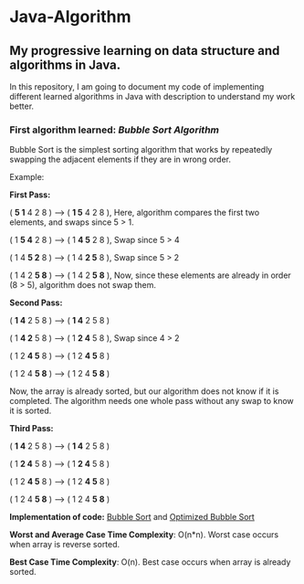 # Java-Algorithm
## My progressive learning on data structure and algorithms in Java.

In this repository, I am going to document my code of implementing different learned algorithms in Java with description to understand my work better.

### First algorithm learned: _Bubble Sort Algorithm_

Bubble Sort is the simplest sorting algorithm that works by repeatedly swapping the adjacent elements if they are in wrong order.

Example:

**First Pass:**

( **5 1** 4 2 8 ) –> ( **1 5** 4 2 8 ), Here, algorithm compares the first two elements, and swaps since 5 > 1.

( 1 **5 4** 2 8 ) –>  ( 1 **4 5** 2 8 ), Swap since 5 > 4

( 1 4 **5 2** 8 ) –>  ( 1 4 **2 5** 8 ), Swap since 5 > 2

( 1 4 2 **5 8** ) –> ( 1 4 2 **5 8** ), Now, since these elements are already in order (8 > 5), algorithm does not swap them.

**Second Pass:**

( **1 4** 2 5 8 ) –> ( **1 4** 2 5 8 )

( 1 **4 2** 5 8 ) –> ( 1 **2 4** 5 8 ), Swap since 4 > 2

( 1 2 **4 5** 8 ) –> ( 1 2 **4 5** 8 )

( 1 2 4 **5 8** ) –>  ( 1 2 4 **5 8** )

Now, the array is already sorted, but our algorithm does not know if it is completed. The algorithm needs one whole pass without any swap to know it is sorted.

**Third Pass:**

( **1 4** 2 5 8 ) –> ( **1 4** 2 5 8 )

( 1 **2 4** 5 8 ) –> ( 1 **2 4** 5 8 )

( 1 2 **4 5** 8 ) –> ( 1 2 **4 5** 8 )

( 1 2 4 **5 8** ) –>  ( 1 2 4 **5 8** )


**Implementation of code:**  [Bubble Sort](Bubble_Sort.java) and [Optimized Bubble Sort](Optimized_Bubble_Sort.java)


**Worst and Average Case Time Complexity**: O(n*n). Worst case occurs when array is reverse sorted.

**Best Case Time Complexity**: O(n). Best case occurs when array is already sorted.
